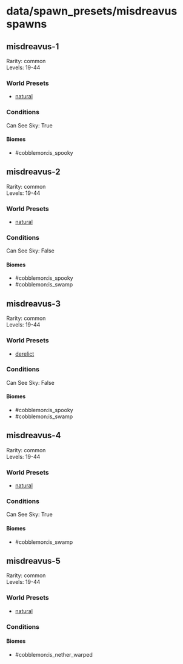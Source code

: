 # data/spawn_presets/misdreavus spawns  
  
## misdreavus-1  
Rarity: common  
Levels: 19-44  
  
### World Presets  
* [natural](data/spawn_data/natural.md)  
  
### Conditions  
Can See Sky: True  
  
#### Biomes  
  * #cobblemon:is_spooky
  
  
## misdreavus-2  
Rarity: common  
Levels: 19-44  
  
### World Presets  
* [natural](data/spawn_data/natural.md)  
  
### Conditions  
Can See Sky: False  
  
#### Biomes  
  * #cobblemon:is_spooky
  * #cobblemon:is_swamp
  
  
## misdreavus-3  
Rarity: common  
Levels: 19-44  
  
### World Presets  
* [derelict](data/spawn_data/derelict.md)  
  
### Conditions  
Can See Sky: False  
  
#### Biomes  
  * #cobblemon:is_spooky
  * #cobblemon:is_swamp
  
  
## misdreavus-4  
Rarity: common  
Levels: 19-44  
  
### World Presets  
* [natural](data/spawn_data/natural.md)  
  
### Conditions  
Can See Sky: True  
  
#### Biomes  
  * #cobblemon:is_swamp
  
  
## misdreavus-5  
Rarity: common  
Levels: 19-44  
  
### World Presets  
* [natural](data/spawn_data/natural.md)  
  
### Conditions  
  
#### Biomes  
  * #cobblemon:is_nether_warped
  
